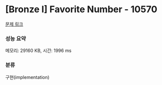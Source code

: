 # [Bronze I] Favorite Number - 10570 

[문제 링크](https://www.acmicpc.net/problem/10570) 

### 성능 요약

메모리: 29160 KB, 시간: 1996 ms

### 분류

구현(implementation)

